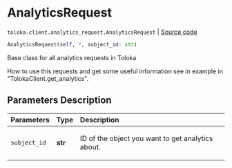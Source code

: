 # AnalyticsRequest
`toloka.client.analytics_request.AnalyticsRequest` | [Source code](https://github.com/Toloka/toloka-kit/blob/v0.1.26/src/client/analytics_request.py#L24)

```python
AnalyticsRequest(self, *, subject_id: str)
```

Base class for all analytics requests in Toloka


How to use this requests and get some useful information see in example in "TolokaClient.get_analytics".

## Parameters Description

| Parameters | Type | Description |
| :----------| :----| :-----------|
`subject_id`|**str**|<p>ID of the object you want to get analytics about.</p>

